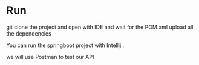 # Run

git clone the project and open with IDE and wait for the POM.xml upload all the dependencies

You can run the springboot project with Intellij .

we will use Postman to test our API


